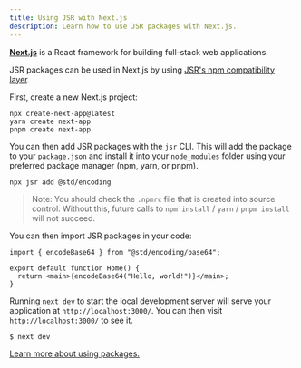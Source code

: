 ```yaml
---
title: Using JSR with Next.js
description: Learn how to use JSR packages with Next.js.
---
```


[**Next.js**](https://nextjs.org/) is a React framework for building full-stack
web applications.

JSR packages can be used in Next.js by using
[JSR's npm compatibility layer](/docs/npm-compatibility).

First, create a new Next.js project:

```shell
npx create-next-app@latest
yarn create next-app
pnpm create next-app
```

You can then add JSR packages with the `jsr` CLI. This will add the package to
your `package.json` and install it into your `node_modules` folder using your
preferred package manager (npm, yarn, or pnpm).

```shell
npx jsr add @std/encoding
```

> Note: You should check the `.npmrc` file that is created into source control.
> Without this, future calls to `npm install` / `yarn` / `pnpm install` will not
> succeed.

You can then import JSR packages in your code:

```tsx
import { encodeBase64 } from "@std/encoding/base64";

export default function Home() {
  return <main>{encodeBase64("Hello, world!")}</main>;
}
```

Running `next dev` to start the local development server will serve your
application at `http://localhost:3000/`. You can then visit
`http://localhost:3000/` to see it.

```shell
$ next dev
```

[Learn more about using packages.](/docs/using-packages)
